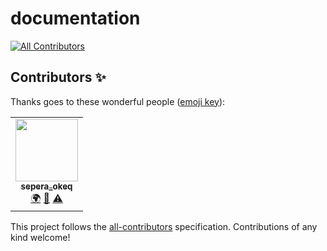 # documentation
<!-- ALL-CONTRIBUTORS-BADGE:START - Do not remove or modify this section -->
[![All Contributors](https://img.shields.io/badge/all_contributors-1-orange.svg?style=flat-square)](#contributors-)
<!-- ALL-CONTRIBUTORS-BADGE:END -->
## Contributors ✨

Thanks goes to these wonderful people ([emoji key](https://allcontributors.org/docs/en/emoji-key)):

<!-- ALL-CONTRIBUTORS-LIST:START - Do not remove or modify this section -->
<!-- prettier-ignore-start -->
<!-- markdownlint-disable -->
<table>
  <tr>
    <td align="center"><a href="https://vk.com/sepera_okeq"><img src="https://avatars3.githubusercontent.com/u/54331959?v=4" width="100px;" alt=""/><br /><sub><b>sepera_okeq</b></sub></a><br /><a href="#translation-Sepera-okeq" title="Translation">🌍</a> <a href="https://github.com/ParadoxModding-RU/documentation/commits?author=Sepera-okeq" title="Documentation">📖</a> <a href="https://github.com/ParadoxModding-RU/documentation/commits?author=Sepera-okeq" title="Tests">⚠️</a></td>
  </tr>
</table>

<!-- markdownlint-enable -->
<!-- prettier-ignore-end -->
<!-- ALL-CONTRIBUTORS-LIST:END -->

This project follows the [all-contributors](https://github.com/all-contributors/all-contributors) specification. Contributions of any kind welcome!